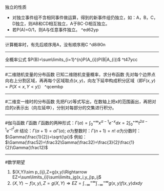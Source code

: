 独立的性质
* 对独立事件组不含相同事件做运算，得到的新事件组仍独立，如：A，B，C，D独立，则AB和CD相互独立，A于BC-D相互独立。
* 若P(A)=0/1，则A与任意事件独立。 ^ed62yp

---
计算概率时，有先后顺序用A，没有顺序用C ^d8i90n

---
全概率公式
$P(B)=\sum\limits_{i=1}^{n}P(A_{i})P(B|A_{i})$ ^t47ycc

---
#二维随机变量的分布函数 
已知二维随机变量概率，求分布函数
先对每个边界点向右上分割区域，再再每个区域取点$(x,y)$，向左下延申构成积分区域（即$F(x,y)=P(X<x,Y<y)$） ^qcembp

---
#二维变一维时的分布函数
先把$F(z)$等式写出，在数轴上把x的范围画出，再把对应的z表示出（向左延申），分别对每部分的交集进行积分。

---
#伽马函数 $\Gamma$函数
$\Gamma$函数的两种形式：$\Gamma(\alpha)=\int^{+\infty}_{0}x^{\alpha-1}e^{-x}dx=2\int^{+\infty}_{0}t^{2\alpha-1}e^{-t^{2}}dt$
结论：$\Gamma(\alpha+1)=\alpha\Gamma(\alpha);$
$\alpha$为整数时：$\Gamma(n+1)=n!$
$\alpha$为分数时：$\Gamma(\frac{1}{2})=\sqrt{\pi}$
例如：$\Gamma(\frac52)=\frac32\Gamma(\frac32)=\frac{3}{2}\frac{1}{2}\Gamma(\frac12)$

---
#数学期望
1. $(X,Y)\sim p_{ij},Z=g(x,y)\Rightarrow EZ=\sum\limits_{i}\sum\limits_jg(x_i,y_j)p_ij$
2. $(X,Y)\sim f(x,y),Z=g(X,Y)\Rightarrow EZ=\int^{+\infty}_{-\infty}\int^{+\infty}_{-\infty}g(x,y)f(x,y)dxdy$


